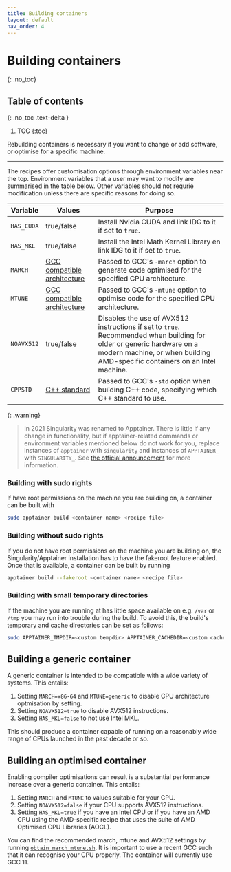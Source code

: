 ```yaml
---
title: Building containers
layout: default
nav_order: 4
---
```


# Building containers
{: .no_toc}
## Table of contents
{: .no_toc .text-delta }

1. TOC
{:toc}

Rebuilding containers is necessary if you want to change or add software, or optimise for a specific machine.

---

The recipes offer customisation options through environment variables near the top. Environment variables that a user may want to modify are summarised in the table below. Other variables should not requrie modification unless there are specific reasons for doing so.

| Variable | Values | Purpose |
|----------|--------|---------|
|`HAS_CUDA`|true/false| Install Nvidia CUDA and link IDG to it if set to `true`. |
|`HAS_MKL`| true/false| Install the Intel Math Kernel Library en link IDG to it if set to `true`.|
|`MARCH`|[GCC compatible architecture](https://gcc.gnu.org/onlinedocs/gcc/x86-Options.html)| Passed to GCC's `-march` option to generate code optimised for the specified CPU architecture.|
|`MTUNE`|[GCC compatible architecture](https://gcc.gnu.org/onlinedocs/gcc/x86-Options.html)| Passed to GCC's `-mtune` option to optimise code for the specified CPU architecture.|
|`NOAVX512`|true/false| Disables the use of AVX512 instructions if set to `true`. Recommended when building for older or generic hardware on a modern machine, or when building AMD-specific containers on an Intel machine.|
|`CPPSTD`|[C++ standard](https://gcc.gnu.org/projects/cxx-status.html)| Passed to GCC's `-std` option when building C++ code, specifying which C++ standard to use.|

{: .warning}
> In 2021 Singularity was renamed to Apptainer. There is little if any change in functionality, but if apptainer-related commands or environment variables mentioned below do not work for you, replace instances of `apptainer` with `singularity` and instances of `APPTAINER_` with `SINGULARITY_`. See [the official announcement](https://apptainer.org/news/community-announcement-20211130/) for more information.

### Building with sudo rights
If have root permissions on the machine you are building on, a container can be built with
```bash
sudo apptainer build <container name> <recipe file>
```

### Building without sudo rights
If you do not have root permissions on the machine you are building on, the Singularity/Apptainer installation has to have the fakeroot feature enabled. Once that is available, a container can be built by running
```bash
apptainer build --fakeroot <container name> <recipe file>
```

### Building with small temporary directories
If the machine you are running at has little space available on e.g. `/var` or `/tmp` you may run into trouble during the build. To avoid this, the build's temporary and cache directories can be set as follows:
```bash
sudo APPTAINER_TMPDIR=<custom tempdir> APPTAINER_CACHEDIR=<custom cachedir> apptainer build <container name> <recipe file>
```

## Building a generic container
A generic container is intended to be compatible with a wide variety of systems. This entails:

1. Setting `MARCH=x86-64` and `MTUNE=generic` to disable CPU architecture optmisation by setting.
2. Setting `NOAVX512=true` to disable AVX512 instructions.
3. Setting `HAS_MKL=false` to not use Intel MKL.

This should produce a container capable of running on a reasonably wide range of CPUs launched in the past decade or so.

## Building an optimised container
Enabling compiler optimisations can result is a substantial performance increase over a generic container. This entails:

1. Setting `MARCH` and `MTUNE` to values suitable for your CPU.
2. Setting `NOAVX512=false` if your CPU supports AVX512 instructions.
3. Setting `HAS_MKL=true` if you have an Intel CPU or if you have an AMD CPU using the AMD-specific recipe that uses the suite of AMD Optimised CPU Libraries (AOCL).

You can find the recommended march, mtune and AVX512 settings by running [`obtain_march_mtune.sh`](https://github.com/tikk3r/lofar-grid-hpccloud/blob/fedora-py3/obtain_march_mtune.sh). It is important to use a recent GCC such that it can recognise your CPU properly. The container will currently use GCC 11.